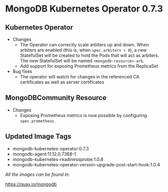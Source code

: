 # MongoDB Kubernetes Operator 0.7.3

## Kubernetes Operator

- Changes
  - The Operator can correctly scale arbiters up and down. When arbiters are
    enabled (this is, when `spec.arbiters > 0`), a new StatefulSet will be
    created to hold the Pods that will act as arbiters. The new StatefulSet will
    be named `<mongodb-resource>-arb`.
  - Add support for exposing Prometheus metrics from the ReplicaSet
- Bug fixes
  - The operator will watch for changes in the referenced CA certificates as well as server certificates

## MongoDBCommunity Resource

- Changes
  - Exposing Prometheus metrics is now possible by configuring `spec.prometheus`.


## Updated Image Tags

- mongodb-kubernetes-operator:0.7.3
- mongodb-agent:11.12.0.7388-1
- mongodb-kubernetes-readinessprobe:1.0.8
- mongodb-kubernetes-operator-version-upgrade-post-start-hook:1.0.4

_All the images can be found in:_

https://quay.io/mongodb
